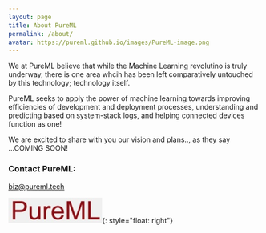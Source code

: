 ```yaml
---
layout: page
title: About PureML
permalink: /about/
avatar: https://pureml.github.io/images/PureML-image.png
---
```


We at PureML believe that while the Machine Learning revolutino is truly underway, there is one area whcih has been left comparatively untouched by this technology; technology itself.

PureML seeks to apply the power of machine learning towards improving efficiencies of development and deployment processes, understanding and predicting based on system-stack logs, and helping connected devices function as one!

We are excited to share with you our vision and plans.., as they say
            ...COMING SOON!

### Contact PureML:
[biz@pureml.tech](mailto:biz@pureml.tech)

![Logo](/images/PureML-image.jpg){: style="float: right"}
